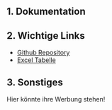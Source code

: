 ## 1. Dokumentation

## 2. Wichtige Links
  - [Github Repository](https://github.com/PlegaardAphorus/Videospiele_DBKProjekt)
  - [Excel Tabelle](https://docs.google.com/spreadsheets/d/1E1tk26ur3Ru5_9vGRtoZ154Bzjs1nrfR2v1yUrVq2Fo/edit#gid=0)

## 3. Sonstiges
  Hier könnte ihre Werbung stehen!
